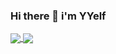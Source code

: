 ### Hi there 👋 i'm YYelf

<!--
**YYelf/YYelf** is a ✨ _special_ ✨ repository because its `README.md` (this file) appears on your GitHub profile.

Here are some ideas to get you started:

- 🔭 I’m currently working on ...
- 🌱 I’m currently learning ...
- 👯 I’m looking to collaborate on ...
- 🤔 I’m looking for help with ...
- 💬 Ask me about ...
- 📫 How to reach me: ...
- 😄 Pronouns: ...
- ⚡ Fun fact: ...
-->


<a href="javascript:;">
   <img align="center" src="https://github-readme-stats.vercel.app/api?username=yyelf&show_icons=true&theme=vue">
</a>
<a href="javascript:;">
   <img align="center" src="https://github-readme-stats.vercel.app/api/top-langs/?username=yyelf&&layout=compact&theme=vue">
</a>




